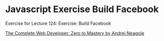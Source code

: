 # Javascript Exercise Build Facebook
Exercise for Lecture 124: Exercise: Build Facebook

[The Complete Web Developer: Zero to Mastery by Andrei Neagoie](https://www.udemy.com/the-complete-web-developer-in-2018/)
